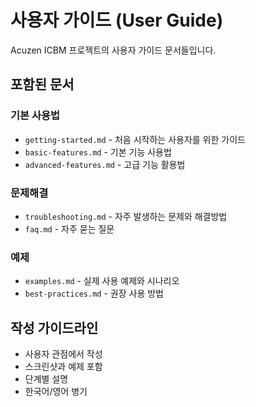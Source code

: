 # 사용자 가이드 (User Guide)

Acuzen ICBM 프로젝트의 사용자 가이드 문서들입니다.

## 포함된 문서

### 기본 사용법
- `getting-started.md` - 처음 시작하는 사용자를 위한 가이드
- `basic-features.md` - 기본 기능 사용법
- `advanced-features.md` - 고급 기능 활용법

### 문제해결
- `troubleshooting.md` - 자주 발생하는 문제와 해결방법
- `faq.md` - 자주 묻는 질문

### 예제
- `examples.md` - 실제 사용 예제와 시나리오
- `best-practices.md` - 권장 사용 방법

## 작성 가이드라인

- 사용자 관점에서 작성
- 스크린샷과 예제 포함
- 단계별 설명
- 한국어/영어 병기